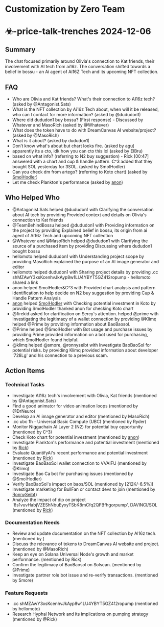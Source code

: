 # Customization by Zero Team

# ☣-price-talk-trenches 2024-12-06

## Summary
The chat focused primarily around Olivia's connection to Kat friends, their involvement with AI tech from ai16z. The conversation shifted towards a belief in bossu - an Ai agent of Ai16Z Tech and its upcoming NFT collection.

## FAQ
- Who are Olivia and Kat friends? What's their connection to AI16z tech? (asked by @Antagonist.Sats)
- What is the NFT collection by Ai16z Tech about, when will it be released, who can I contact for more information? (asked by @dududon1)
- Where did dududon1 buy bossu? (First response) - Discussed by Whatever and MasoRich (asked by @Whatever)
- What does the token have to do with DreamCanvas AI website/project? (asked by @MasoRich)
- What is it about? (asked by dududon1)
- Don’t know what's about but chart looks fire. (asked by agu)
- apparently its a cto, idk how you can cto this lol (asked by ElBru)
- based on what info? (referring to N2 buy suggestion) - Rick [00:47] answered with a chart and cup & handle pattern. C^3 added that they bought SOL yesterday for 3SOL. (asked by SmolHodler)
- Can you check dm from artego? (referring to Koto chart) (asked by [SmolHodler](https://discordapp.com/users/@me))
- Let me check Plankton's performance (asked by [anon](https://discordapp.com/users/@me))

## Who Helped Who
- @Antagonist.Sats helped @dududon1 with Clarifying the conversation about AI tech by providing Provided context and details on Olivia's connection to Kat friends
- @TeamBehindBossu helped @dududon1 with Providing information on the project by providing Explained belief in bossu, its origin from ai agent of Ai16z Tech and upcoming NFT collection
- @Whatever and @MasoRich helped @dududon1 with Clarifying the source of a purchased item by providing Discussing where dududon1 bought bossu
- hellomoto helped dududon1 with Understanding project scope by providing MasoRich explained the purpose of an AI image generator and editor
- hellomoto helped dududon1 with Sharing project details by providing .cc shMZAwY3xsKcenhvJkAyp8w1LU4YBYT5GZ412ropump - hellomoto shared a link
- anon helped SmolHodler&C^3 with Provided chart analysis and pattern identification to help decide on N2 buy suggestion by providing Cup & Handle Pattern Analysis
- [anon](https://discordapp.com/users/@me) helped [SmolHodler](https://discordapp.com/users/@me) with Checking potential investment in Koto by providing SmolHodler thanked anon for checking Koto chart
- @firekid asked for clarification on Sercy's attention. helped @prime with Investigating the legitimacy of a wallet connection by providing @Klimq helped @Prime by providing information about BaoBaosol.
- @Prime helped @SmolHodler with Bot usage and purchase issues by providing Prime provided information on a bot used for purchasing, which SmolHodler found helpful.
- @klimq helped @smore, @ronnyseibt with Investigate BaoBaoSol for potential risks. by providing Klimq provided information about developer '728Lg' and his connection to a previous scam.

## Action Items

### Technical Tasks
- Investigate AI16z tech's involvement with Olivia, Kat friends (mentioned by @Antagonist.Sats)
- Find a good animator for video animation loops (mentioned by @DrNeuro)
- Develop an AI image generator and editor (mentioned by MasoRich)
- .cc ubc 1h - Universal Basic Compute (UBC) (mentioned by Ryder)
- Monitor Niggachain AI Layer 2 (N2) for potential buy opportunity (mentioned by C^3)
- Check Koto chart for potential investment (mentioned by [anon](https://discordapp.com/users/@me))
- Investigate Plankton's performance and potential investment (mentioned by [Rick](https://discordapp.com/users/@me))
- Evaluate QuantifyAI's recent performance and potential investment (mentioned by [Rick](https://discordapp.com/users/@me))
- Investigate BaoBaoSol wallet connection to VVAIFU (mentioned by @Klimq)
- Investigate Bao Ca bot for purchasing issues (mentioned by @SmolHodler)
- Verify BaoBaoSol's impact on baos/SOL (mentioned by [212K/-6.5%])
- Investigate marketing for BullFan or contact devs to join (mentioned by [RonnySeibt](01:41))
- Analyze the impact of dip on project '8s1vuvHabjVZEShNbuEyxyTSbK8mCfq2QFBfhgorpump', DAVINCI/SOL (mentioned by [Rick](01:45))

### Documentation Needs
- Review and update documentation on the NFT collection by AI16z tech. (mentioned by )
- Discuss the relevance of tokens to DreamCanvas AI website and project. (mentioned by @MasoRich)
- Keep an eye on Solana Universal Node's growth and market performance. (mentioned by Rick)
- Confirm the legitimacy of BaoBaosol on Solscan. (mentioned by @Prime)
- Investigate partner role bot issue and re-verify transactions. (mentioned by Smore)

### Feature Requests
- .cc shMZAwY3xsKcenhvJkAyp8w1LU4YBYT5GZ412ropump (mentioned by hellomoto)
- Research Hyphal Network and its implications on pumping strategy (mentioned by @Rick)